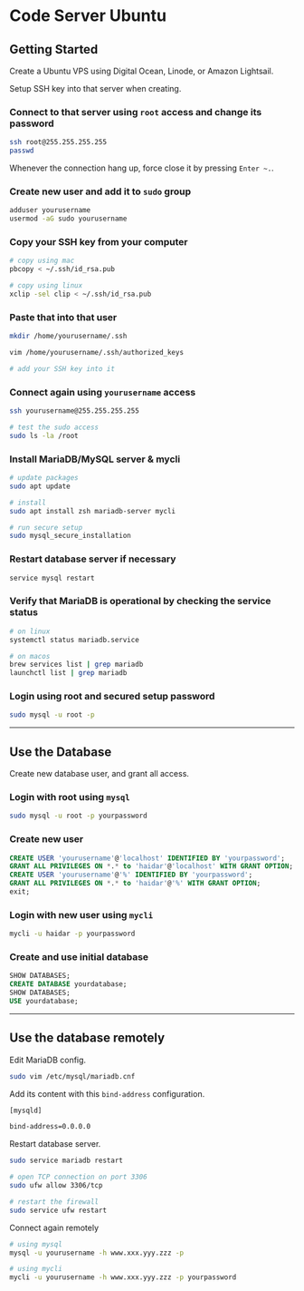 # Code Server Ubuntu

## Getting Started

Create a Ubuntu VPS using Digital Ocean, Linode, or Amazon Lightsail.

Setup SSH key into that server when creating.

### Connect to that server using `root` access and change its password

```sh
ssh root@255.255.255.255
passwd
```

Whenever the connection hang up, force close it by pressing `Enter ~.`.

### Create new user and add it to `sudo` group

```sh
adduser yourusername
usermod -aG sudo yourusername
```

### Copy your SSH key from your computer

```sh
# copy using mac
pbcopy < ~/.ssh/id_rsa.pub

# copy using linux
xclip -sel clip < ~/.ssh/id_rsa.pub
```

### Paste that into that user

```sh
mkdir /home/yourusername/.ssh

vim /home/yourusername/.ssh/authorized_keys

# add your SSH key into it
```

### Connect again using `yourusername` access

```sh
ssh yourusername@255.255.255.255

# test the sudo access
sudo ls -la /root
```

### Install MariaDB/MySQL server & mycli

```sh
# update packages
sudo apt update

# install
sudo apt install zsh mariadb-server mycli

# run secure setup
sudo mysql_secure_installation
```

### Restart database server if necessary

```sh
service mysql restart
```

### Verify that MariaDB is operational by checking the service status

```sh
# on linux
systemctl status mariadb.service

# on macos
brew services list | grep mariadb
launchctl list | grep mariadb
```

### Login using root and secured setup password

```sh
sudo mysql -u root -p
```

---

## Use the Database

Create new database user, and grant all access.

### Login with root using `mysql`

```sh
sudo mysql -u root -p yourpassword
```

### Create new user

```sql
CREATE USER 'yourusername'@'localhost' IDENTIFIED BY 'yourpassword';
GRANT ALL PRIVILEGES ON *.* to 'haidar'@'localhost' WITH GRANT OPTION;
CREATE USER 'yourusername'@'%' IDENTIFIED BY 'yourpassword';
GRANT ALL PRIVILEGES ON *.* to 'haidar'@'%' WITH GRANT OPTION;
exit;
```

### Login with new user using `mycli`

```sh
mycli -u haidar -p yourpassword
```

### Create and use initial database

```sql
SHOW DATABASES;
CREATE DATABASE yourdatabase;
SHOW DATABASES;
USE yourdatabase;
```

---

## Use the database remotely

Edit MariaDB config.

```sh
sudo vim /etc/mysql/mariadb.cnf
```

Add its content with this `bind-address` configuration.

```txt
[mysqld]

bind-address=0.0.0.0
```

Restart database server.

```sh
sudo service mariadb restart

# open TCP connection on port 3306
sudo ufw allow 3306/tcp

# restart the firewall
sudo service ufw restart
```

Connect again remotely

```sh
# using mysql
mysql -u yourusername -h www.xxx.yyy.zzz -p

# using mycli
mycli -u yourusername -h www.xxx.yyy.zzz -p yourpassword
```
